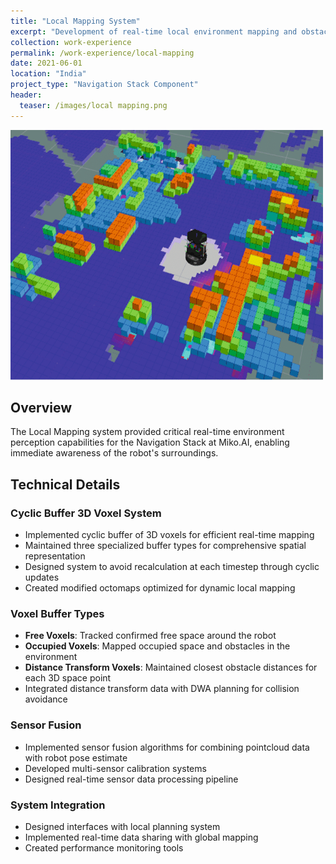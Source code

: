 ```yaml
---
title: "Local Mapping System"
excerpt: "Development of real-time local environment mapping and obstacle detection systems."
collection: work-experience
permalink: /work-experience/local-mapping
date: 2021-06-01
location: "India"
project_type: "Navigation Stack Component"
header:
  teaser: /images/local mapping.png
---
```


<img src="/images/local mapping.png" alt="Local Mapping System" width="500" height="400">

## Overview
The Local Mapping system provided critical real-time environment perception capabilities for the Navigation Stack at Miko.AI, enabling immediate awareness of the robot's surroundings.

## Technical Details

### Cyclic Buffer 3D Voxel System
- Implemented cyclic buffer of 3D voxels for efficient real-time mapping
- Maintained three specialized buffer types for comprehensive spatial representation
- Designed system to avoid recalculation at each timestep through cyclic updates
- Created modified octomaps optimized for dynamic local mapping

### Voxel Buffer Types
- **Free Voxels**: Tracked confirmed free space around the robot
- **Occupied Voxels**: Mapped occupied space and obstacles in the environment
- **Distance Transform Voxels**: Maintained closest obstacle distances for each 3D space point
- Integrated distance transform data with DWA planning for collision avoidance

### Sensor Fusion
- Implemented sensor fusion algorithms for combining pointcloud data with robot pose estimate
- Developed multi-sensor calibration systems
- Designed real-time sensor data processing pipeline

### System Integration
- Designed interfaces with local planning system
- Implemented real-time data sharing with global mapping
- Created performance monitoring tools


